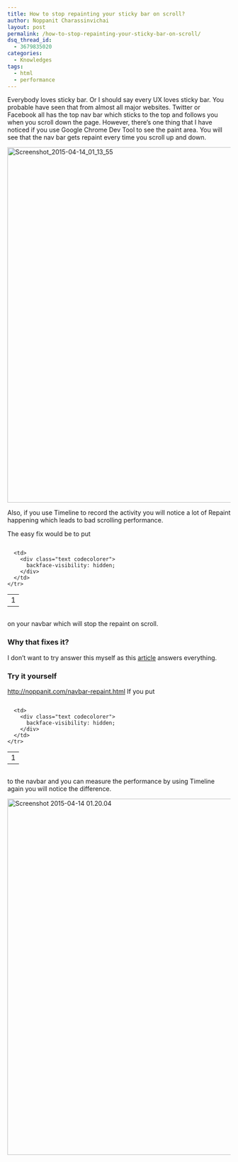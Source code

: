 ```yaml
---
title: How to stop repainting your sticky bar on scroll?
author: Noppanit Charassinvichai
layout: post
permalink: /how-to-stop-repainting-your-sticky-bar-on-scroll/
dsq_thread_id:
  - 3679835020
categories:
  - Knowledges
tags:
  - html
  - performance
---
```

Everybody loves sticky bar. Or I should say every UX loves sticky bar. You probable have seen that from almost all major websites. Twitter or Facebook all has the top nav bar which sticks to the top and follows you when you scroll down the page. However, there&#8217;s one thing that I have noticed if you use Google Chrome Dev Tool to see the paint area. You will see that the nav bar gets repaint every time you scroll up and down. 

[<img src="http://www.noppanit.com/wp-content/uploads/2015/04/Screenshot_2015-04-14_01_13_55.png" alt="Screenshot_2015-04-14_01_13_55" width="2304" height="803" class="aligncenter size-full wp-image-1383" />][1]

Also, if you use Timeline to record the activity you will notice a lot of Repaint happening which leads to bad scrolling performance. 

The easy fix would be to put

<div class="codecolorer-container text blackboard" style="overflow:auto;white-space:nowrap;width:100%;">
  <table cellspacing="0" cellpadding="0">
    <tr>
      <td class="line-numbers">
        <div>
          1<br />
        </div>
      </td>
      
      <td>
        <div class="text codecolorer">
          backface-visibility: hidden;
        </div>
      </td>
    </tr>
  </table>
</div>

on your navbar which will stop the repaint on scroll. 

### Why that fixes it?

I don&#8217;t want to try answer this myself as this [article][2] answers everything.

### Try it yourself

http://noppanit.com/navbar-repaint.html If you put

<div class="codecolorer-container text blackboard" style="overflow:auto;white-space:nowrap;width:100%;">
  <table cellspacing="0" cellpadding="0">
    <tr>
      <td class="line-numbers">
        <div>
          1<br />
        </div>
      </td>
      
      <td>
        <div class="text codecolorer">
          backface-visibility: hidden;
        </div>
      </td>
    </tr>
  </table>
</div>

to the navbar and you can measure the performance by using Timeline again you will notice the difference. 

[<img src="http://www.noppanit.com/wp-content/uploads/2015/04/Screenshot-2015-04-14-01.20.04.png" alt="Screenshot 2015-04-14 01.20.04" width="2297" height="805" class="aligncenter size-full wp-image-1384" />][3]

 [1]: http://www.noppanit.com/wp-content/uploads/2015/04/Screenshot_2015-04-14_01_13_55.png
 [2]: http://benfrain.com/improving-css-performance-fixed-position-elements/
 [3]: http://www.noppanit.com/wp-content/uploads/2015/04/Screenshot-2015-04-14-01.20.04.png